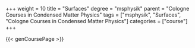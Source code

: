 +++
weight = 10
title = "Surfaces"
degree = "msphysik"
parent = "Cologne Courses in Condensed Matter Physics"
tags = ["msphysik", "Surfaces", "Cologne Courses in Condensed Matter Physics"]
categories = ["course"]
+++

{{< genCoursePage >}}
